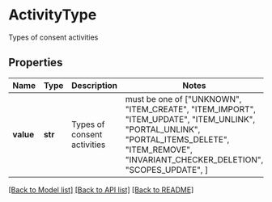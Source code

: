 # ActivityType

Types of consent activities

## Properties
Name | Type | Description | Notes
------------ | ------------- | ------------- | -------------
**value** | **str** | Types of consent activities |  must be one of ["UNKNOWN", "ITEM_CREATE", "ITEM_IMPORT", "ITEM_UPDATE", "ITEM_UNLINK", "PORTAL_UNLINK", "PORTAL_ITEMS_DELETE", "ITEM_REMOVE", "INVARIANT_CHECKER_DELETION", "SCOPES_UPDATE", ]

[[Back to Model list]](../README.md#documentation-for-models) [[Back to API list]](../README.md#documentation-for-api-endpoints) [[Back to README]](../README.md)


